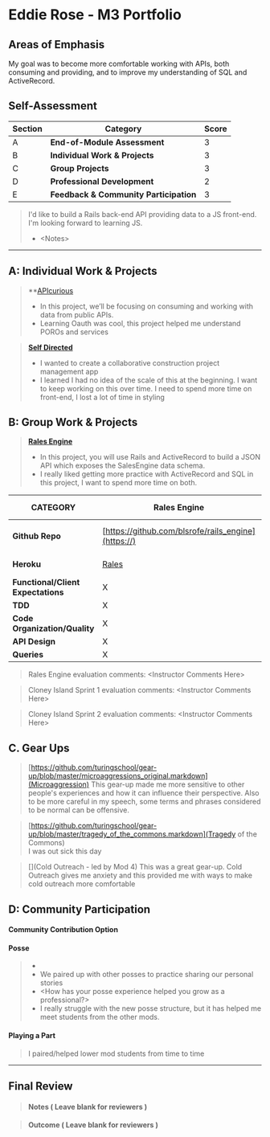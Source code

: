 # Eddie Rose - M3 Portfolio

## Areas of Emphasis

My goal was to become more comfortable working with APIs, both consuming and providing, and to improve my understanding of SQL and ActiveRecord.

## Self-Assessment

| Section | Category | Score |
| --- | ----- | --- |
| A | **End-of-Module Assessment** | 3 |
| B | **Individual Work & Projects** | 3 |
| C | **Group Projects** | 3 |
| D | **Professional Development** | 2 |
| E | **Feedback & Community Participation** | 3 |

>I'd like to build a Rails back-end API providing data to a JS front-end.  I'm looking forward to learning JS. 
>* \<Notes>

-----------------------

## A: Individual Work & Projects

> **[APIcurious](https://github.com/erose357/apicurious) 
>* In this project, we’ll be focusing on consuming and working with data from public APIs.
>* Learning Oauth was cool, this project helped me understand POROs and services

> **[Self Directed](https://github.com/erose357/project_manager)**
>* I wanted to create a collaborative construction project management app
>* I learned I had no idea of the scale of this at the beginning.  I want to keep working on this over time.  I need to spend more time on front-end, I lost a lot of time in styling

## B: Group Work & Projects

> **[Rales Engine](https://github.com/blsrofe/rails_engine)**
>* In this project, you will use Rails and ActiveRecord to build a JSON API which exposes the SalesEngine data schema.
>* I really liked getting more practice with ActiveRecord and SQL in this project, I want to spend more time on both.

| CATEGORY | Rales Engine | Self Directed | The Pivot |
| --- | --- | --- | --- |
| **Github Repo** | [https://github.com/blsrofe/rails_engine](https://) | [https://github.com/erose357/project_manager](https://) | [Cloney 2 Repo](https://) |
| **Heroku** | [Rales](https://) | [Self Directed](https://) | [The Pivot](https://) |
| **Functional/Client Expectations** | X | X | X |
| **TDD** | X | X | X |
| **Code Organization/Quality** | X | X | X |
| **API Design** | X | N/A | N/A |
| **Queries** | X | N/A | N/A |

> Rales Engine evaluation comments:
\<Instructor Comments Here>

> Cloney Island Sprint 1 evaluation comments:
\<Instructor Comments Here>

> Cloney Island Sprint 2 evaluation comments:
\<Instructor Comments Here>

## C. **Gear Ups**

> [https://github.com/turingschool/gear-up/blob/master/microaggressions_original.markdown](Microaggression)
This gear-up made me more sensitive to other people's experiences and how it can influence their perspective.  Also to be more careful in my speech, some terms and phrases considered to be normal can be offensive.

> [https://github.com/turingschool/gear-up/blob/master/tragedy_of_the_commons.markdown](Tragedy of the Commons)  
I was out sick this day

> [](Cold Outreach - led by Mod 4)
This was a great gear-up.  Cold Outreach gives me anxiety and this provided me with ways to make cold outreach more comfortable
## D: Community Participation

#### **Community Contribution Option**


#### **Posse**
  >* <Blurb about what you did with your posse over the module>
  >* We paired up with other posses to practice sharing our personal stories
  >* <How has your posse experience helped you grow as a professional?>
  >* I really struggle with the new posse structure, but it has helped me meet students from the other mods.

#### **Playing a Part**

> I paired/helped lower mod students from time to time

------------------

## Final Review

> #### Notes ( Leave blank for reviewers )

> #### Outcome ( Leave blank for reviewers )

